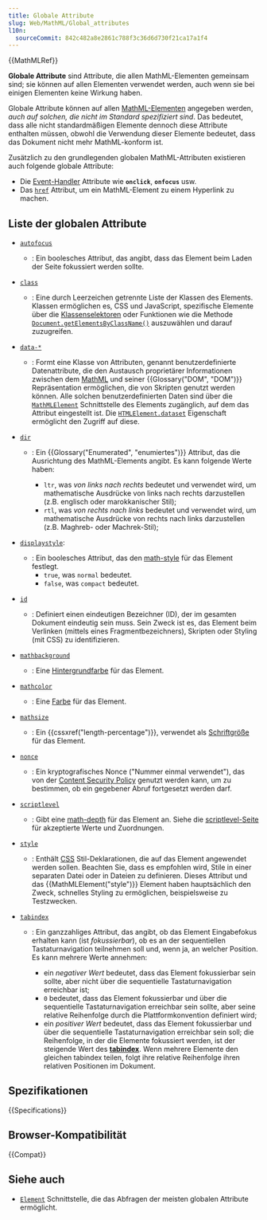 ```yaml
---
title: Globale Attribute
slug: Web/MathML/Global_attributes
l10n:
  sourceCommit: 842c482a8e2861c788f3c36d6d730f21ca17a1f4
---
```


{{MathMLRef}}

**Globale Attribute** sind Attribute, die allen MathML-Elementen gemeinsam sind; sie können auf allen Elementen verwendet werden, auch wenn sie bei einigen Elementen keine Wirkung haben.

Globale Attribute können auf allen [MathML-Elementen](/de/docs/Web/MathML/Element) angegeben werden, _auch auf solchen, die nicht im Standard spezifiziert sind_. Das bedeutet, dass alle nicht standardmäßigen Elemente dennoch diese Attribute enthalten müssen, obwohl die Verwendung dieser Elemente bedeutet, dass das Dokument nicht mehr MathML-konform ist.

Zusätzlich zu den grundlegenden globalen MathML-Attributen existieren auch folgende globale Attribute:

- Die [Event-Handler](/de/docs/Web/Events/Event_handlers) Attribute wie **`onclick`**, **`onfocus`** usw.
- Das [`href`](/de/docs/Web/MathML/Global_attributes/href) Attribut, um ein MathML-Element zu einem Hyperlink zu machen.

## Liste der globalen Attribute

- [`autofocus`](/de/docs/Web/HTML/Global_attributes/autofocus)

  - : Ein boolesches Attribut, das angibt, dass das Element beim Laden der Seite fokussiert werden sollte.

- [`class`](/de/docs/Web/HTML/Global_attributes/class)

  - : Eine durch Leerzeichen getrennte Liste der Klassen des Elements. Klassen ermöglichen es, CSS und JavaScript, spezifische Elemente über die [Klassenselektoren](/de/docs/Web/CSS/Class_selectors) oder Funktionen wie die Methode [`Document.getElementsByClassName()`](/de/docs/Web/API/Document/getElementsByClassName) auszuwählen und darauf zuzugreifen.

- [`data-*`](/de/docs/Web/HTML/Global_attributes/data-*)

  - : Formt eine Klasse von Attributen, genannt benutzerdefinierte Datenattribute, die den Austausch proprietärer Informationen zwischen dem [MathML](/de/docs/Web/MathML) und seiner {{Glossary("DOM", "DOM")}} Repräsentation ermöglichen, die von Skripten genutzt werden können. Alle solchen benutzerdefinierten Daten sind über die [`MathMLElement`](/de/docs/Web/API/MathMLElement) Schnittstelle des Elements zugänglich, auf dem das Attribut eingestellt ist. Die [`HTMLElement.dataset`](/de/docs/Web/API/HTMLElement/dataset) Eigenschaft ermöglicht den Zugriff auf diese.

- [`dir`](/de/docs/Web/MathML/Global_attributes/dir)

  - : Ein {{Glossary("Enumerated", "enumiertes")}} Attribut, das die Ausrichtung des MathML-Elements angibt. Es kann folgende Werte haben:

    - `ltr`, was _von links nach rechts_ bedeutet und verwendet wird, um mathematische Ausdrücke von links nach rechts darzustellen (z.B. englisch oder marokkanischer Stil);
    - `rtl`, was _von rechts nach links_ bedeutet und verwendet wird, um mathematische Ausdrücke von rechts nach links darzustellen (z.B. Maghreb- oder Machrek-Stil);

- [`displaystyle`](/de/docs/Web/MathML/Global_attributes/displaystyle):

  - : Ein boolesches Attribut, das den [math-style](/de/docs/Web/CSS/math-style) für das Element festlegt.
    - `true`, was `normal` bedeutet.
    - `false`, was `compact` bedeutet.

- [`id`](/de/docs/Web/HTML/Global_attributes/id)

  - : Definiert einen eindeutigen Bezeichner (ID), der im gesamten Dokument eindeutig sein muss. Sein Zweck ist es, das Element beim Verlinken (mittels eines Fragmentbezeichners), Skripten oder Styling (mit CSS) zu identifizieren.

- [`mathbackground`](/de/docs/Web/MathML/Global_attributes/mathbackground)

  - : Eine [Hintergrundfarbe](/de/docs/Web/CSS/background-color) für das Element.

- [`mathcolor`](/de/docs/Web/MathML/Global_attributes/mathcolor)

  - : Eine [Farbe](/de/docs/Web/CSS/color) für das Element.

- [`mathsize`](/de/docs/Web/MathML/Global_attributes/mathsize)

  - : Ein {{cssxref("length-percentage")}}, verwendet als [Schriftgröße](/de/docs/Web/CSS/font-size) für das Element.

- [`nonce`](/de/docs/Web/HTML/Global_attributes/nonce)

  - : Ein kryptografisches Nonce ("Nummer einmal verwendet"), das von der [Content Security Policy](/de/docs/Web/HTTP/CSP) genutzt werden kann, um zu bestimmen, ob ein gegebener Abruf fortgesetzt werden darf.

- [`scriptlevel`](/de/docs/Web/MathML/Global_attributes/scriptlevel)

  - : Gibt eine [math-depth](/de/docs/Web/CSS/math-depth) für das Element an. Siehe die [scriptlevel-Seite](/de/docs/Web/MathML/Global_attributes/scriptlevel#values) für akzeptierte Werte und Zuordnungen.

- [`style`](/de/docs/Web/HTML/Global_attributes/style)

  - : Enthält [CSS](/de/docs/Web/CSS) Stil-Deklarationen, die auf das Element angewendet werden sollen. Beachten Sie, dass es empfohlen wird, Stile in einer separaten Datei oder in Dateien zu definieren. Dieses Attribut und das {{MathMLElement("style")}} Element haben hauptsächlich den Zweck, schnelles Styling zu ermöglichen, beispielsweise zu Testzwecken.

- [`tabindex`](/de/docs/Web/HTML/Global_attributes/tabindex)

  - : Ein ganzzahliges Attribut, das angibt, ob das Element Eingabefokus erhalten kann (ist _fokussierbar_), ob es an der sequentiellen Tastaturnavigation teilnehmen soll und, wenn ja, an welcher Position. Es kann mehrere Werte annehmen:

    - ein _negativer Wert_ bedeutet, dass das Element fokussierbar sein sollte, aber nicht über die sequentielle Tastaturnavigation erreichbar ist;
    - `0` bedeutet, dass das Element fokussierbar und über die sequentielle Tastaturnavigation erreichbar sein sollte, aber seine relative Reihenfolge durch die Plattformkonvention definiert wird;
    - ein _positiver Wert_ bedeutet, dass das Element fokussierbar und über die sequentielle Tastaturnavigation erreichbar sein soll; die Reihenfolge, in der die Elemente fokussiert werden, ist der steigende Wert des [**tabindex**](#tabindex). Wenn mehrere Elemente den gleichen tabindex teilen, folgt ihre relative Reihenfolge ihren relativen Positionen im Dokument.

## Spezifikationen

{{Specifications}}

## Browser-Kompatibilität

{{Compat}}

## Siehe auch

- [`Element`](/de/docs/Web/API/Element) Schnittstelle, die das Abfragen der meisten globalen Attribute ermöglicht.

